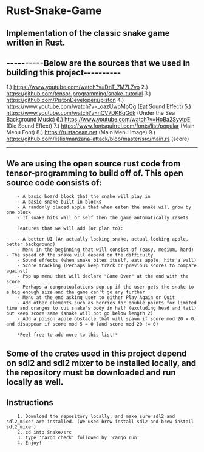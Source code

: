 # Rust-Snake-Game

## Implementation of the classic snake game written in Rust. 

## ----------Below are the sources that we used in building this project----------

1.) https://www.youtube.com/watch?v=DnT_7M7L7vo
2.) https://github.com/tensor-programming/snake-tutorial
3.) https://github.com/PistonDevelopers/piston
4.) https://www.youtube.com/watch?v=_oazUwpMpQg (Eat Sound Effect)
5.) https://www.youtube.com/watch?v=nQV7DKBqGdk (Under the Sea Background Music)
6.) https://www.youtube.com/watch?v=HoBa2SyvtpE (Die Sound Effect)
7.) https://www.fontsquirrel.com/fonts/list/popular (Main Menu Font)
8.) https://rustacean.net (Main Menu Image)
9.) https://github.com/lislis/manzana-attack/blob/master/src/main.rs (score)

-------------------------------------------------------------------------------

## We are using the open source rust code from tensor-programming to build off of. This open source code consists of:

        - A basic board block that the snake will play in
        - A basic snake built in blocks
        - A randomly placed apple that when eaten the snake will grow by one block
        - If snake hits wall or self then the game automatically resets
        
        Features that we will add (or plan to):

        - A better UI (An actually looking snake, actual looking apple, better background)
        - Menu in the beginning that will consist of (easy, medium, hard) - The speed of the snake will depend on the difficulty
        - Sound effects (when snake bites itself, eats apple, hits a wall)
        - Score tracking (Perhaps keep track or previous scores to compare against)
        - Pop up menu that will declare "Game Over" at the end with the score
        - Perhaps a congratualations pop up if the user gets the snake to a big enough size and the game can't go any further
        - Menu at the end asking user to either Play Again or Quit
        - Add other elements such as berries for double points for limited time and oranges to cut snake's body in half (excluding head and tail) but keep score same (snake will not go below length 2)
        - Add a poison apple obstacle that will spawn if score mod 20 = 0, and disappear if score mod 5 = 0 (and score mod 20 != 0)

        *Feel free to add more to this list!*

## Some of the crates used in this project depend on sdl2 and sdl2 mixer to be installed locally, and the repository must be downloaded and run locally as well.

## Instructions

        1. Download the repository locally, and make sure sdl2 and sdl2_mixer are installed. (We used brew install sdl2 and brew install sdl2_mixer)
        2. cd into Snake/src
        3. type 'cargo check' followed by 'cargo run'
        4. Enjoy!
